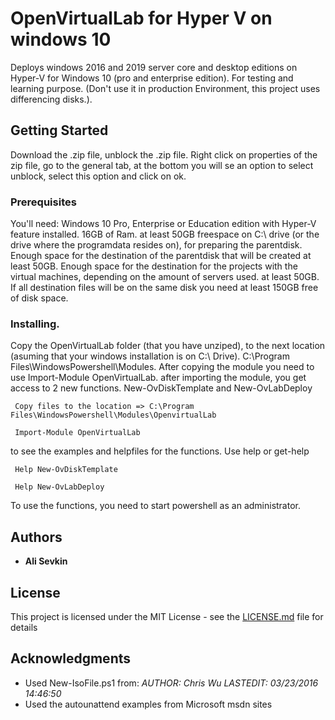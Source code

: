 # OpenVirtualLab for Hyper V on windows 10
Deploys windows 2016 and 2019 server core and desktop editions on Hyper-V for Windows 10 (pro and enterprise edition). For testing
and learning purpose. (Don't use it in production Environment, this project uses differencing disks.).

## Getting Started
Download the .zip file, unblock the .zip file. Right click on properties of the zip file, go to the general tab, at the bottom you will se an option to select unblock, select this option and click on ok.

### Prerequisites
You'll need:
Windows 10 Pro, Enterprise or Education edition with Hyper-V feature installed. 
16GB of Ram.
at least 50GB freespace on C:\ drive (or the drive where the programdata resides on), for preparing the parentdisk.
Enough space for the destination of the parentdisk that will be created at least 50GB.
Enough space for the destination for the projects with the virtual machines, depending on the amount of servers used. at least 50GB.
If all destination files will be on the same disk you need at least 150GB free of disk space.

### Installing.
Copy the OpenVirtualLab folder (that you have unziped), to the next location (asuming that your windows installation is on C:\ Drive). C:\Program Files\WindowsPowershell\Modules.
After copying the module you need to use Import-Module OpenVirtualLab.
after importing the module, you get access to 2 new functions.
New-OvDiskTemplate
and
New-OvLabDeploy


```
 Copy files to the location => C:\Program Files\WindowsPowershell\Modules\OpenvirtualLab

 Import-Module OpenVirtualLab
```

to see the examples and helpfiles for the functions.  Use help or get-help

```
 Help New-OvDiskTemplate    

 Help New-OvLabDeploy
```
To use the functions, you need to start powershell as an administrator.

## Authors

* **Ali Sevkin**

## License
This project is licensed under the MIT License - see the [LICENSE.md](LICENSE.md) file for details

## Acknowledgments
* Used New-IsoFile.ps1 from: 
    *AUTHOR: Chris Wu LASTEDIT: 03/23/2016 14:46:50*  
* Used the autounattend examples from Microsoft msdn sites


